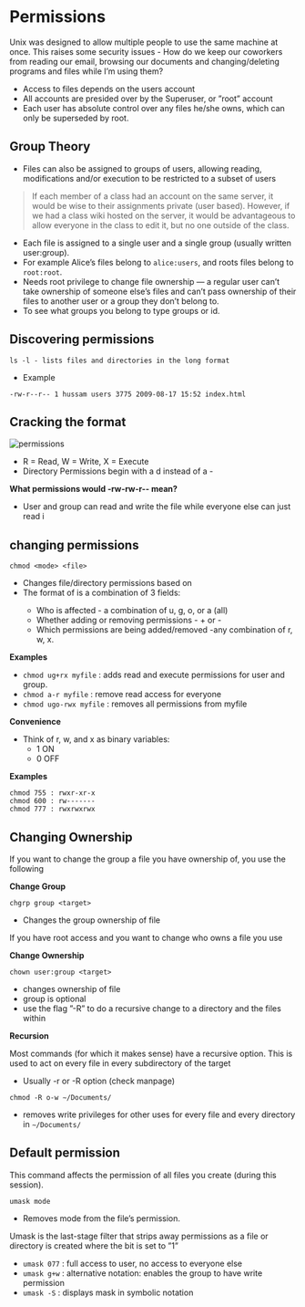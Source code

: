# Permissions

Unix was designed to allow multiple people to use the same machine at once. This raises some security issues - How do we keep our coworkers from reading our email, browsing our documents and changing/deleting programs and files while I’m using them?

- Access to files depends on the users account
- All accounts are presided over by the Superuser, or ”root” account
- Each user has absolute control over any files he/she owns, which can only be superseded by root.

## Group Theory

- Files can also be assigned to groups of users, allowing reading, modifications and/or execution to be restricted to a subset of users

> If each member of a class had an account on the same server, it would be wise to their assignments private (user based). However, if we had a class wiki hosted on the server, it would be advantageous to allow everyone in the class to edit it, but no one outside of the class.

- Each file is assigned to a single user and a single group (usually written user:group).
- For example Alice’s files belong to `alice:users`, and roots files belong to `root:root`.
- Needs root privilege to change file ownership — a regular user can’t take ownership of someone else’s files and can’t pass ownership of their files to another user or a group they don’t belong to.
- To see what groups you belong to type groups or id.

## Discovering permissions

```
ls -l - lists files and directories in the long format
```

- Example

```
-rw-r--r-- 1 hussam users 3775 2009-08-17 15:52 index.html
```

## Cracking the format

![permissions](http://i.imgur.com/cLNMCxL.png)

- R = Read, W = Write, X = Execute
- Directory Permissions begin with a d instead of a -

**What permissions would -rw-rw-r-- mean?**

- User and group can read and write the file while everyone else can just read i

## changing permissions

```
chmod <mode> <file>
```

- Changes file/directory permissions based on <mode>
- The format of <mode> is a combination of 3 fields:
  - Who is affected - a combination of u, g, o, or a (all)
  - Whether adding or removing permissions - + or -
  - Which permissions are being added/removed -any combination of r, w, x.

**Examples**

- `chmod ug+rx myfile` : adds read and execute permissions for user and group.
- `chmod a-r myfile` : remove read access for everyone
- `chmod ugo-rwx myfile` : removes all permissions from myfile

**Convenience**

- Think of r, w, and x as binary variables:
  - 1 ON
  - 0 OFF

**Examples**
```
chmod 755 : rwxr-xr-x
chmod 600 : rw-------
chmod 777 : rwxrwxrwx
```

## Changing Ownership

If you want to change the group a file you have ownership of, you use the following

**Change Group**

`chgrp group <target>`

- Changes the group ownership of file <target>

If you have root access and you want to change who owns a file you use

**Change Ownership**

`chown user:group <target>`

- changes ownership of file <target>
- group is optional
- use the flag ”-R” to do a recursive change to a directory and the files within

**Recursion**

Most commands (for which it makes sense) have a recursive option.
This is used to act on every file in every subdirectory of the target
- Usually -r or -R option (check manpage)

```
chmod -R o-w ∼/Documents/
```
- removes write privileges for other uses for every file and every directory in `∼/Documents/`

## Default permission

This command affects the permission of all files you create (during this session).

```
umask mode
```
- Removes mode from the file’s permission.

Umask is the last-stage filter that strips away permissions as a file or directory is created where the bit is set to ”1”

- `umask 077` : full access to user, no access to everyone else
- `umask g+w` : alternative notation: enables the group to have write permission
- `umask -S` : displays mask in symbolic notation